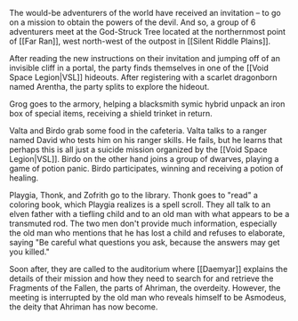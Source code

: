 The would-be adventurers of the world have received an invitation – to go on a mission to obtain the powers of the devil. And so, a group of 6 adventurers meet at the God-Struck Tree located at the northernmost point of [[Far Ran]], west north-west of the outpost in [[Silent Riddle Plains]].

After reading the new instructions on their invitation and jumping off of an invisible cliff in a portal, the party finds themselves in one of the [[Void Space Legion|VSL]] hideouts. After registering with a scarlet dragonborn named Arentha, the party splits to explore the hideout. 

Grog goes to the armory, helping a blacksmith symic hybrid unpack an iron box of special items, receiving a shield trinket in return.

Valta and Birdo grab some food in the cafeteria. Valta talks to a ranger named David who tests him on his ranger skills. He fails, but he learns that perhaps this is all just a suicide mission organized by the [[Void Space Legion|VSL]]. Birdo on the other hand joins a group of dwarves, playing a game of potion panic. Birdo participates, winning and receiving a potion of healing.

Playgia, Thonk, and Zofrith go to the library. Thonk goes to "read" a coloring book, which Playgia realizes is a spell scroll. They all talk to an elven father with a tiefling child and to an old man with what appears to be a transmuted rod. The two men don't provide much information, especially the old man who mentions that he has lost a child and refuses to elaborate, saying "Be careful what questions you ask, because the answers may get you killed."

Soon after, they are called to the auditorium where [[Daemyar]] explains the details of their mission and how they need to search for and retrieve the Fragments of the Fallen, the parts of Ahriman, the overdeity. However, the meeting is interrupted by the old man who reveals himself to be Asmodeus, the deity that Ahriman has now become.